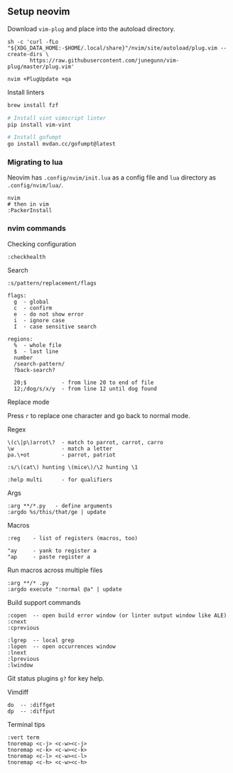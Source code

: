 ## Setup neovim

Download `vim-plug` and place into the autoload directory.

```
sh -c 'curl -fLo "${XDG_DATA_HOME:-$HOME/.local/share}"/nvim/site/autoload/plug.vim --create-dirs \
       https://raw.githubusercontent.com/junegunn/vim-plug/master/plug.vim'

nvim +PlugUpdate +qa
```

Install linters

```bash
brew install fzf

# Install vint vimscript linter
pip install vim-vint

# Install gofumpt
go install mvdan.cc/gofumpt@latest
```

### Migrating to lua

Neovim has `.config/nvim/init.lua` as a config file and `lua` directory as `.config/nvim/lua/`.

```
nvim
# then in vim
:PackerInstall
```

### nvim commands

Checking configuration

```
:checkhealth
```

Search

```
:s/pattern/replacement/flags

flags:
  g  - global
  c  - confirm
  e  - do not show error
  i  - ignore case
  I  - case sensitive search

regions:
  %  - whole file
  $  - last line
  number
  /search-pattern/
  ?back-search?

  20;$           - from line 20 to end of file
  12;/dog/s/x/y  - from line 12 until dog found
```

Replace mode

Press `r` to replace one character and go back to normal mode.

Regex

```
\(c\|p\)arrot\?  - match to parrot, carrot, carro
\w               - match a letter
pa.\+ot          - parrot, patriot

:s/\(cat\) hunting \(mice\)/\2 hunting \1

:help multi      - for qualifiers
```

Args

```
:arg **/*.py   - define arguments
:argdo %s/this/that/ge | update
```

Macros

```
:reg    - list of registers (macros, too)

"ay     - yank to register a
"ap     - paste register a
```

Run macros across multiple files

```
:arg **/* .py
:argdo execute ":normal @a" | update
```

Build support commands

```
:copen  -- open build error window (or linter output window like ALE)
:cnext
:cprevious

:lgrep  -- local grep
:lopen  -- open occurrences window
:lnext
:lprevious
:lwindow
```

Git status plugins `g?` for key help.


Vimdiff

```
do  -- :diffget
dp  -- :diffput
```

Terminal tips

```
:vert term
tnoremap <c-j> <c-w><c-j>
tnoremap <c-k> <c-w><c-k>
tnoremap <c-l> <c-w><c-l>
tnoremap <c-h> <c-w><c-h>
```
